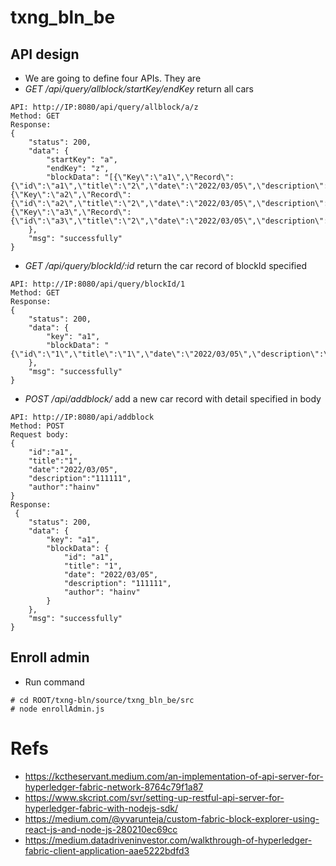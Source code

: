# txng_bln_be

## API design
* We are going to define four APIs. They are
 * *GET /api/query/allblock/startKey/endKey* return all cars
```
API: http://IP:8080/api/query/allblock/a/z
Method: GET
Response:
{
    "status": 200,
    "data": {
        "startKey": "a",
        "endKey": "z",
        "blockData": "[{\"Key\":\"a1\",\"Record\":{\"id\":\"a1\",\"title\":\"2\",\"date\":\"2022/03/05\",\"description\":\"2222\",\"author\":\"hainv\"}},{\"Key\":\"a2\",\"Record\":{\"id\":\"a2\",\"title\":\"2\",\"date\":\"2022/03/05\",\"description\":\"2222\",\"author\":\"hainv\"}},{\"Key\":\"a3\",\"Record\":{\"id\":\"a3\",\"title\":\"2\",\"date\":\"2022/03/05\",\"description\":\"2222\",\"author\":\"hainv\"}}]"
    },
    "msg": "successfully"
}
```

 * *GET /api/query/blockId/:id* return the car record of blockId specified
```
API: http://IP:8080/api/query/blockId/1
Method: GET
Response:
{
    "status": 200,
    "data": {
        "key": "a1",
        "blockData": "{\"id\":\"1\",\"title\":\"1\",\"date\":\"2022/03/05\",\"description\":\"111111\",\"author\":\"hainv\"}"
    },
    "msg": "successfully"
}
```
 * *POST /api/addblock/* add a new car record with detail specified in body
```
API: http://IP:8080/api/addblock
Method: POST
Request body:
{
	"id":"a1",
	"title":"1",
	"date":"2022/03/05",
	"description":"111111",
	"author":"hainv"
}
Response:
 {
    "status": 200,
    "data": {
        "key": "a1",
        "blockData": {
            "id": "a1",
            "title": "1",
            "date": "2022/03/05",
            "description": "111111",
            "author": "hainv"
        }
    },
    "msg": "successfully"
}
```

## Enroll admin
* Run command
```
# cd ROOT/txng-bln/source/txng_bln_be/src
# node enrollAdmin.js
```

# Refs
* https://kctheservant.medium.com/an-implementation-of-api-server-for-hyperledger-fabric-network-8764c79f1a87
* https://www.skcript.com/svr/setting-up-restful-api-server-for-hyperledger-fabric-with-nodejs-sdk/
* https://medium.com/@yvarunteja/custom-fabric-block-explorer-using-react-js-and-node-js-280210ec69cc
* https://medium.datadriveninvestor.com/walkthrough-of-hyperledger-fabric-client-application-aae5222bdfd3